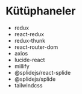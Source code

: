 # Kütüphaneler

- redux
- react-redux
- redux-thunk
- react-router-dom
- axios
- lucide-react
- millify
- @splidejs/react-splide
- @splidejs/splide
- tailwindcss
